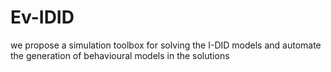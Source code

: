 # Ev-IDID
we propose a simulation toolbox for solving the I-DID models and automate the generation of behavioural models in the solutions
